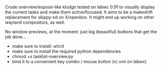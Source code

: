 Crude overview/exposé-like kludge tested on labwc 0.91 to visually display the current tasks and make them active/focused. It aims to 
be a makeshift replacement for skippy-xd on X/openbox. It might end up working on other wayland compositors, as well. 

No window previews, at the moment: just big (beautiful) buttons that get the job done...

- make sure to install: wlrctl
- make sure to install the required python dependencies
- chmod +x tasklist-overview.py
- bind it to a convenient key combo / mouse button (rc.xml on labwc)
